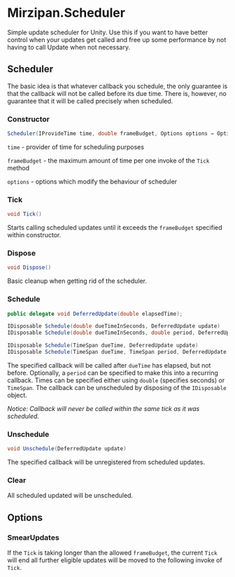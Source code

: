 # Mirzipan.Scheduler

Simple update scheduler for Unity. Use this if you want to have better control when your updates get called and free up some performance by not having to call Update when not necessary.

## Scheduler

The basic idea is that whatever callback you schedule, the only guarantee is that the callback will not be called before its due time. There is, however, no guarantee that it will be called precisely when scheduled.

### Constructor

```csharp
Scheduler(IProvideTime time, double frameBudget, Options options = Options.SmearUpdates)
```
`time` - provider of time for scheduling purposes

`frameBudget` - the maximum amount of time per one invoke of the `Tick` method

`options` - options which modify the behaviour of scheduler

### Tick

```csharp
void Tick()
```
Starts calling scheduled updates until it exceeds the `frameBudget` specified within constructor.

### Dispose

```csharp
void Dispose()
```
Basic cleanup when getting rid of the scheduler.

### Schedule

```csharp
public delegate void DeferredUpdate(double elapsedTime);

IDisposable Schedule(double dueTimeInSeconds, DeferredUpdate update)
IDisposable Schedule(double dueTimeInSeconds, double period, DeferredUpdate update)

IDisposable Schedule(TimeSpan dueTime, DeferredUpdate update)
IDisposable Schedule(TimeSpan dueTime, TimeSpan period, DeferredUpdate update)
```
The specified callback will be called after `dueTime` has elapsed, but not before.
Optionally, a `period` can be specified to make this into a recurring callback.
Times can be specified either using `double` (specifies seconds) or `TimeSpan`.
The callback can be unscheduled by disposing of the `IDisposable` object.

_Notice: Callback will never be called within the same tick as it was scheduled._

### Unschedule

```csharp
void Unschedule(DeferredUpdate update)
```
The specified callback will be unregistered from scheduled updates.

### Clear

All scheduled updated will be unscheduled.

## Options

### SmearUpdates

If the `Tick` is taking longer than the allowed `frameBudget`, the current `Tick` will end all further eligible updates will be moved to the following invoke of `Tick`.
